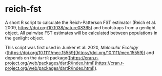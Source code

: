# reich-fst
A short R script to calculate the Reich-Patterson FST estimator (Reich et al. 2009, https://doi.org/10.1038/nature08365) and bootstraps from a genlight object. All pairwise FST estimates will be calculated between populations in the genlight object.

This script was first used in Junker et al. 2020, _Molecular Ecology_ ([https://doi.org/10.1111/mec.15559](https://doi.org/10.1111/mec.15559)) and depends on the `dartR` package([https://cran.r-project.org/web/packages/dartR/index.html](https://cran.r-project.org/web/packages/dartR/index.html)).
